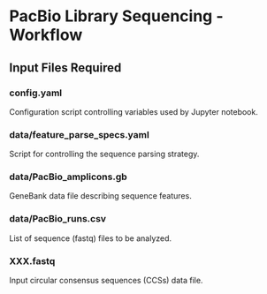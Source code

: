 # PacBio Library Sequencing - Workflow

## Input Files Required

### config.yaml
Configuration script controlling variables used by Jupyter notebook.
### data/feature_parse_specs.yaml
Script for controlling the sequence parsing strategy.
### data/PacBio_amplicons.gb
GeneBank data file describing sequence features.
### data/PacBio_runs.csv
List of sequence (fastq) files to be analyzed.
### XXX.fastq
Input circular consensus sequences (CCSs) data file.
